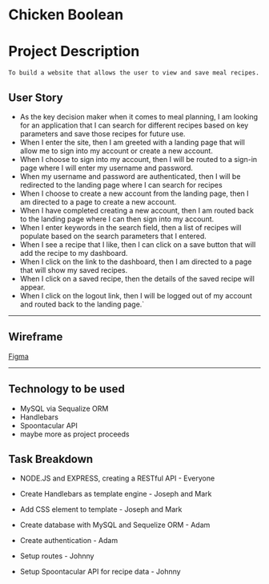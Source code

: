 # Chicken Boolean
# **Project Description**
    To build a website that allows the user to view and save meal recipes.
## **User Story**

 - As the key decision maker when it comes to meal planning, I am looking for an application that I can search for different recipes based on key parameters and save those recipes for future use. 
 - When I enter the site, then I am greeted with a landing page that will allow me to sign into my account or create a new account.
 - When I choose to sign into my account, then I will be routed to a sign-in page where I will enter my username and password.
 - When my username and password are authenticated, then I will be redirected to the landing page where I can search for recipes
 - When I choose to create a new account from the landing page, then I am directed to a page to create a new account. 
 - When I have completed creating a new account, then I am routed back to the landing page where I can then sign into my account. 
 - When I enter keywords in the search field, then a list of recipes will populate based on the search parameters that I entered. 
 - When I see a recipe that I like, then I can click on a save button that will add the recipe to my dashboard. 
 - When I click on the link to the dashboard, then I am directed to a page that will show my saved recipes. 
 - When I click on a saved recipe, then the details of the saved recipe will appear. 
 - When I click on the logout link, then I will be logged out of my account and routed back to the landing page.`

 ---

 ## Wireframe
 [Figma][1]

 [1]: <https://www.figma.com/file/OofDcfVr3oRpLvC8ok5aLc/Team_Project2-team-library?node-id=0%3A1> "Chicken Boolean Wireframe"

 ---

 ## Technology to be used

 - MySQL via Sequalize ORM
 - Handlebars
 - Spoontacular API
 - maybe more as project proceeds

 ## Task Breakdown
 - NODE.JS and EXPRESS, creating a RESTful API - Everyone
 
 - Create Handlebars as template engine - Joseph and Mark

 - Add CSS element to template - Joseph and Mark

 - Create database with MySQL and Sequelize ORM - Adam

- Create authentication - Adam

- Setup routes -  Johnny

- Setup Spoontacular API for recipe data - Johnny